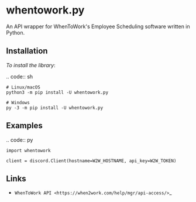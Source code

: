 whentowork.py
==========


An API wrapper for WhenToWork's Employee Scheduling software written in Python.


Installation
----------


_To install the library_:

.. code:: sh

    # Linux/macOS
    python3 -m pip install -U whentowork.py

    # Windows
    py -3 -m pip install -U whentowork.py


Examples
--------------

.. code:: py

    import whentowork

    client = discord.Client(hostname=W2W_HOSTNAME, api_key=W2W_TOKEN)


Links
------

- `WhenToWork API <https://when2work.com/help/mgr/api-access/>`_